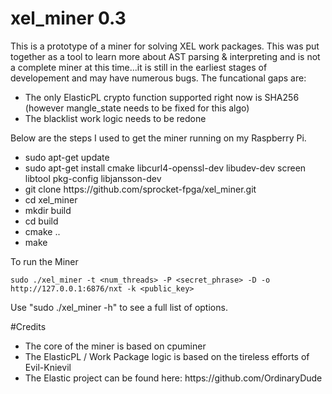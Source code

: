 # xel_miner 0.3

This is a prototype of a miner for solving XEL work packages.  This was put together as a tool to learn more about AST parsing & interpreting and is not a complete miner at this time...it is still in the earliest stages of developement and may have numerous bugs.  The funcational gaps are:

<ul>
<li>The only ElasticPL crypto function supported right now is SHA256 (however mangle_state needs to be fixed for this algo)</li>
<li>The blacklist work logic needs to be redone</li>
</ul>

Below are the steps I used to get the miner running on my Raspberry Pi.
<ul>
<li>sudo apt-get update</li>
<li>sudo apt-get install cmake libcurl4-openssl-dev libudev-dev screen libtool pkg-config libjansson-dev</li>
<li>git clone https://github.com/sprocket-fpga/xel_miner.git</li>
<li>cd xel_miner</li>
<li>mkdir build</li>
<li>cd build</li>
<li>cmake ..</li>
<li>make</li>
</ul>

To run the Miner

    sudo ./xel_miner -t <num_threads> -P <secret_phrase> -D -o http://127.0.0.1:6876/nxt -k <public_key>

Use "sudo ./xel_miner -h" to see a full list of options.

#Credits
<ul>
<li>The core of the miner is based on cpuminer</li>
<li>The ElasticPL / Work Package logic is based on the tireless efforts of Evil-Knievil</li>
<li>The Elastic project can be found here: https://github.com/OrdinaryDude</li>
</ul>
